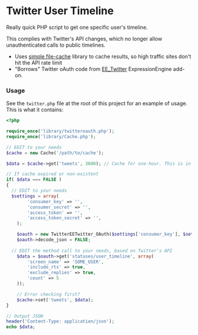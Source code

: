 # Twitter User Timeline

Really quick PHP script to get one specific user's timeline.

This complies with Twitter's API changes, which no longer allow unauthenticated calls to public timelines.

* Uses [simple file-cache](https://github.com/jonknee/JG_Cache) library to cache results, so high traffic sites don't hit the API rate limit
* "Borrows" Twitter oAuth code from [EE_Twitter](https://github.com/click-rain/EE_Twitter) ExpressionEngine add-on.

### Usage

See the `twitter.php` file at the root of this project for an example of usage. This is what it contains:

```php
<?php

require_once('library/twitteroauth.php');
require_once('library/Cache.php');

// EDIT to your needs
$cache = new Cache('/path/to/cache');

$data = $cache->get('tweets', 3600); // Cache for one-hour. This is in the "get" method in this implementation

// If cache expired or non-existent
if( $data === FALSE )
{
  // EDIT to your needs
  $settings = array(
		'consumer_key' => '',
		'consumer_secret' => '',
		'access_token' => '',
		'access_token_secret' => '',
	);

	$oauth = new TwitterEETwitter_OAuth($settings['consumer_key'], $settings['consumer_secret'], $settings['access_token'], $settings['access_token_secret']);
	$oauth->decode_json = FALSE;
  
  // EDIT the method call to your needs, based on Twitter's API
	$data = $oauth->get('statuses/user_timeline', array(
		'screen_name' => 'SOME_USER',
		'include_rts' => true,
		'exclude_replies' => true,
		'count' => 5
	));

	// Error checking first?
	$cache->set('tweets', $data);
}

// Output JSON
header('Content-Type: application/json');
echo $data;
```
